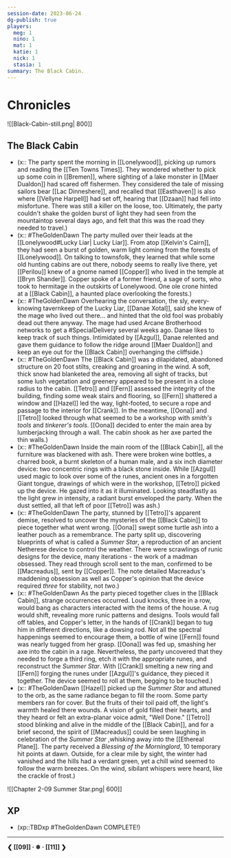 ```yaml
---
session-date: 2023-06-24
dg-publish: true
players: 
  meg: 1
  nino: 1
  mat: 1
  katie: 1
  nick: 1
  stasia: 1
summary: The Black Cabin.
---
```

# Chronicles

![[Black-Cabin-still.png| 800]]

## The Black Cabin
- (x:: The party spent the morning in [[Lonelywood]], picking up rumors and reading the [[Ten Towns Times]]. They wondered whether to pick up some coin in [[Bremen]], where sighting of a lake monster in [[Maer Dualdon]] had scared off fishermen. They considered the tale of missing sailors bear [[Lac Dinneshere]], and recalled that [[Easthaven]] is also where [[Vellyne Harpell]] had set off, hearing that [[Dzaan]] had fell into misfortune. There was still a killer on the loose, too. Ultimately, the party couldn't shake the golden burst of light they had seen from the mountaintop several days ago, and felt that this was the road they needed to travel.)
- (x:: #TheGoldenDawn The party mulled over their leads at the [[Lonelywood#Lucky Liar| Lucky Liar]]. From atop [[Kelvin's Cairn]], they had seen a burst of golden, warm light coming from the forests of [[Lonelywood]]. On talking to townsfolk, they learned that while some old hunting cabins are out there, nobody seems to really live there, yet [[Perilou]] knew of a gnome named [[Copper]] who lived in the temple at [[Bryn Shander]]. Copper spoke of a former friend, a sage of sorts, who took to hermitage in the outskirts of Lonelywood. One ole crone hinted at a [[Black Cabin]], a haunted place overlooking the forests.) 
- (x:: #TheGoldenDawn Overhearing the conversation, the sly, every-knowing tavernkeep of the Lucky Liar, [[Danae Xotal]], said she knew of the mage who lived out there... and hinted that the old fool was probably dead out there anyway. The mage had used Arcane Brotherhood networks to get a #SpecialDelivery several weeks ago. Danae likes to keep track of such things. Intimidated by [[Azgul]], Danae relented and gave them guidance to follow the ridge around [[Maer Dualdon]] and keep an eye out for the [[Black Cabin]] overhanging the cliffside.)
- (x:: #TheGoldenDawn The [[Black Cabin]] was a dilapidated, abandoned structure on 20 foot stilts, creaking and groaning in the wind. A soft, thick snow had blanketed the area, removing all sight of tracks, but some lush vegetation and greenery appeared to be present in a close radius to the cabin. [[Tetro]] and [[Fern]] assessed the integrity of the building, finding some weak stairs and flooring, so [[Fern]] shattered a window and [[Hazel]] led the way, light-footed, to secure a rope and passage to the interior for [[Crank]]. In the meantime, [[Oona]] and [[Tetro]] looked through what seemed to be a workshop with *smith's tools* and *tinkerer's tools*. [[Oona]] decided to enter the main area by lumberjacking through a wall. The cabin shook as her axe parted the thin walls.)
- (x:: #TheGoldenDawn Inside the main room of the [[Black Cabin]], all the furniture was blackened with ash. There were broken wine bottles, a charred book, a burnt skeleton of a human male, and a six inch diameter device: two concentric rings with a black stone inside. While [[Azgul]] used magic to look over some of the runes, ancient ones in a forgotten Giant tongue, drawings of which were in the workshop, [[Tetro]] picked up the device. He gazed into it as it illuminated. Looking steadfastly as the light grew in intensity, a radiant burst enveloped the party. When the dust settled, all that left of poor [[Tetro]] was ash.)
- (x:: #TheGoldenDawn The party, stunned by [[Tetro]]'s apparent demise, resolved to uncover the mysteries of the [[Black Cabin]] to piece together what went wrong. [[Oona]] swept some turtle ash into a leather pouch as a remembrance. The party split up, discovering blueprints of what is called a *Summer Star*, a reproduction of an ancient Netherese device to control the weather. There were scrawlings of runic designs for the device, many iterations - the work of a madman obsessed. They read through scroll sent to the man, confirmed to be [[Macreadus]], sent by [[Copper]]. The note detailed Macreadus's maddening obsession as well as Copper's opinion that the device required *three* for stability, not *two*.)
- (x:: #TheGoldenDawn As the party pieced together clues in the [[Black Cabin]], strange occurrences occurred. Loud knocks, three in a row, would bang as characters interacted with the items of the house. A rug would shift, revealing more runic patterns and designs. Tools would fall off tables, and Copper's letter, in the hands of [[Crank]] began to tug him in different directions, like a dowsing rod. Not all the spectral happenings seemed to encourage them, a bottle of wine [[Fern]] found was nearly tugged from her grasp. [[Oona]] was fed up, smashing her axe into the cabin in a rage. Nevertheless, the party uncovered that they needed to forge a third ring, etch it with the appropriate runes, and reconstruct the *Summer Star*. With [[Crank]] smelting a new ring and [[Fern]] forging the runes under [[Azgul]]'s guidance, they pieced it together. The device seemed to roll at them, begging to be touched.)
- (x:: #TheGoldenDawn [[Hazel]] picked up the *Summer Star* and attuned to the orb, as the same radiance began to fill the room. Some party members ran for cover. But the fruits of their toil paid off, the light's warmth healed there wounds. A vision of gold filled their hearts, and they heard or felt an extra-planar voice admit, "Well Done." [[Tetro]] stood blinking and alive in the middle of the [[Black Cabin]], and for a brief second, the spirit of [[Macreadus]] could be seen laughing in celebration of the *Summer Star* ,whisking away into the [[Ethereal Plane]]. The party received a *Blessing of the Morninglord*, 10 temporary hit points at dawn. Outside, for a clear mile by sight, the winter had vanished and the hills had a verdant green, yet a chill wind seemed to follow the warm breezes. On the wind, sibilant whispers were heard, like the crackle of frost.)

![[Chapter 2-09 Summer Star.png| 600]]

## XP
- (xp::TBDxp #TheGoldenDawn COMPLETE!)

---
**❮ [[09]] · ❄ ·  [[11]] ❯**

